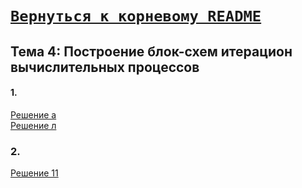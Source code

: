 # [__```Вернуться к корневому README```__](https://github.com/enikk500/CFU/blob/main/README.md)  

## Тема 4: Построение блок-схем итерацион вычислительных процессов

#### 1.

[Решение а](https://github.com/enikk500/CFU/blob/main/SiAOD/pz-04/task-01/a/main.cpp)  
[Решение л](https://github.com/enikk500/CFU/blob/main/SiAOD/pz-04/task-01/l/main.cpp)  

### 2.

[Решение 11](https://github.com/enikk500/CFU/blob/main/SiAOD/pz-04/task-02/11/main.cpp)
